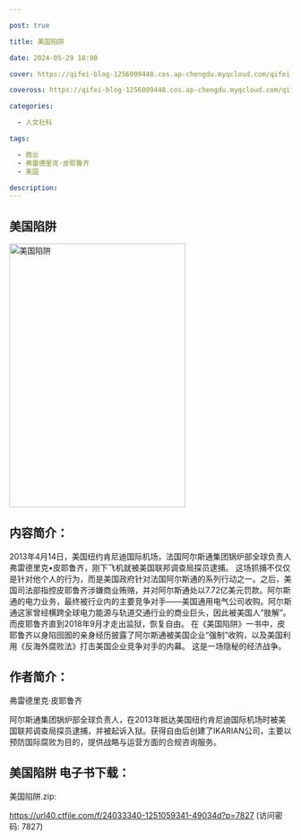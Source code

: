 ```yaml
---

post: true

title: 美国陷阱

date: 2024-05-29 10:00

cover: https://qifei-blog-1256009448.cos.ap-chengdu.myqcloud.com/qifei-blog/65c2dca09f345e8d03d7b2c2.jpg

coveross: https://qifei-blog-1256009448.cos.ap-chengdu.myqcloud.com/qifei-blog/65c2dca09f345e8d03d7b2c2.jpg

categories:

  - 人文社科

tags:

  - 商业
  - 弗雷德里克·皮耶鲁齐
  - 美国

description:
---
```




## 美国陷阱
<img alt="美国陷阱 " class="aligncenter loaded" data-was-processed="true" decoding="async" fetchpriority="high" height="471" src="https://qifei-blog-1256009448.cos.ap-chengdu.myqcloud.com/qifei-blog/65c2dca09f345e8d03d7b2c2.jpg " style="cursor: zoom-in;" width="314"/>

## 内容简介：

2013年4月14日，美国纽约肯尼迪国际机场，法国阿尔斯通集团锅炉部全球负责人弗雷德里克•皮耶鲁齐，刚下飞机就被美国联邦调查局探员逮捕。 这场抓捕不仅仅是针对他个人的行为，而是美国政府针对法国阿尔斯通的系列行动之一。之后，美国司法部指控皮耶鲁齐涉嫌商业贿赂，并对阿尔斯通处以7.72亿美元罚款。阿尔斯通的电力业务，最终被行业内的主要竞争对手——美国通用电气公司收购。阿尔斯通这家曾经横跨全球电力能源与轨道交通行业的商业巨头，因此被美国人“肢解”。而皮耶鲁齐直到2018年9月才走出监狱，恢复自由。 在《美国陷阱》一书中，皮耶鲁齐以身陷囹圄的亲身经历披露了阿尔斯通被美国企业“强制”收购，以及美国利用《反海外腐败法》打击美国企业竞争对手的内幕。 这是一场隐秘的经济战争。

## 作者简介：

弗雷德里克·皮耶鲁齐

阿尔斯通集团锅炉部全球负责人，在2013年抵达美国纽约肯尼迪国际机场时被美国联邦调查局探员逮捕，并被起诉入狱。获得自由后创建了IKARIAN公司，主要以预防国际腐败为目的，提供战略与运营方面的合规咨询服务。

## 美国陷阱 电子书下载：



美国陷阱.zip: 

https://url40.ctfile.com/f/24033340-1251059341-49034d?p=7827 (访问密码: 7827)
